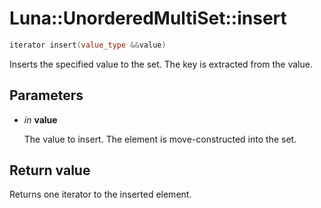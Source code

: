 # Luna::UnorderedMultiSet::insert

```c++
iterator insert(value_type &&value)
```

Inserts the specified value to the set. The key is extracted from the value. 



## Parameters
* *in* **value**

    The value to insert. The element is move-constructed into the set. 

## Return value
Returns one iterator to the inserted element. 

